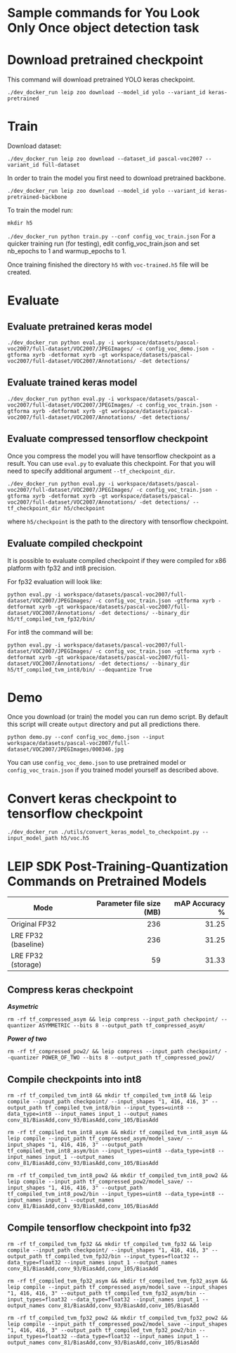 # Sample commands for You Look Only Once object detection task

# Download pretrained checkpoint

This command will download pretrained YOLO keras checkpoint.

`./dev_docker_run leip zoo download --model_id yolo --variant_id keras-pretrained`

# Train

Download dataset:

`./dev_docker_run leip zoo download --dataset_id pascal-voc2007 --variant_id full-dataset`

In order to train the model you first need to download pretrained backbone.

`./dev_docker_run leip zoo download --model_id yolo --variant_id keras-pretrained-backbone`

To train the model run:

`mkdir h5`

`./dev_docker_run python train.py --conf config_voc_train.json`
For a quicker training run (for testing), edit config_voc_train.json and set nb_epochs to 1 and warmup_epochs to 1.

Once training finished the directory `h5` with `voc-trained.h5` file will be created.


# Evaluate

## Evaluate pretrained keras model

`./dev_docker_run python eval.py -i workspace/datasets/pascal-voc2007/full-dataset/VOC2007/JPEGImages/ -c config_voc_demo.json -gtforma xyrb -detformat xyrb -gt workspace/datasets/pascal-voc2007/full-dataset/VOC2007/Annotations/ -det detections/`

## Evaluate trained keras model

`./dev_docker_run python eval.py -i workspace/datasets/pascal-voc2007/full-dataset/VOC2007/JPEGImages/ -c config_voc_train.json -gtforma xyrb -detformat xyrb -gt workspace/datasets/pascal-voc2007/full-dataset/VOC2007/Annotations/ -det detections/`

## Evaluate compressed tensorflow checkpoint

Once you compress the model you will have tensorflow checkpoint as a result. You can use `eval.py` to evaluate this checkpoint. For that you will need to specify additional argument `--tf_checkpoint_dir`.

`./dev_docker_run python eval.py -i workspace/datasets/pascal-voc2007/full-dataset/VOC2007/JPEGImages/ -c config_voc_train.json -gtforma xyrb -detformat xyrb -gt workspace/datasets/pascal-voc2007/full-dataset/VOC2007/Annotations/ -det detections/ --tf_checkpoint_dir h5/checkpoint`

where `h5/checkpoint` is the path to the directory with tensorflow checkpoint.

## Evaluate compiled checkpoint

It is possible to evaluate compiled checkpoint if they were compiled for x86 platform with fp32 and int8 precision.

For fp32 evaluation will look like:

`python eval.py -i workspace/datasets/pascal-voc2007/full-dataset/VOC2007/JPEGImages/ -c config_voc_train.json -gtforma xyrb -detformat xyrb -gt workspace/datasets/pascal-voc2007/full-dataset/VOC2007/Annotations/ -det detections/ --binary_dir h5/tf_compiled_tvm_fp32/bin/`

 For int8 the command will be:

 `python eval.py -i workspace/datasets/pascal-voc2007/full-dataset/VOC2007/JPEGImages/ -c config_voc_train.json -gtforma xyrb -detformat xyrb -gt workspace/datasets/pascal-voc2007/full-dataset/VOC2007/Annotations/ -det detections/ --binary_dir h5/tf_compiled_tvm_int8/bin/ --dequantize True`

# Demo

Once you download (or train) the model you can run demo script. By default this script will create `output` directory and put all predictions there.

`python demo.py --conf config_voc_demo.json --input workspace/datasets/pascal-voc2007/full-dataset/VOC2007/JPEGImages/000346.jpg`

You can use `config_voc_demo.json` to use pretrained model or `config_voc_train.json` if you trained model yourself as described above.

# Convert keras checkpoint to tensorflow checkpoint

`./dev_docker_run ./utils/convert_keras_model_to_checkpoint.py --input_model_path h5/voc.h5`

# LEIP SDK Post-Training-Quantization Commands on Pretrained Models

|       Mode        |Parameter file size (MB)|mAP Accuracy %        |
|-------------------|-----------------------:|---------------------:|
|Original FP32      |                     236|                 31.25|
|LRE FP32 (baseline)|                     236|                 31.25|
|LRE FP32 (storage) |                      59|                 31.33|


## Compress keras checkpoint

***Asymetric***

`rm -rf tf_compressed_asym && leip compress --input_path checkpoint/ --quantizer ASYMMETRIC --bits 8 --output_path tf_compressed_asym/`

***Power of two***

`rm -rf tf_compressed_pow2/ && leip compress --input_path checkpoint/ --quantizer POWER_OF_TWO --bits 8 --output_path tf_compressed_pow2/`

## Compile checkpoints into int8

`rm -rf tf_compiled_tvm_int8 && mkdir tf_compiled_tvm_int8 && leip compile --input_path checkpoint/ --input_shapes "1, 416, 416, 3" --output_path tf_compiled_tvm_int8/bin --input_types=uint8 --data_type=int8 --input_names input_1 --output_names conv_81/BiasAdd,conv_93/BiasAdd,conv_105/BiasAdd`

`rm -rf tf_compiled_tvm_int8_asym && mkdir tf_compiled_tvm_int8_asym && leip compile --input_path tf_compressed_asym/model_save/ --input_shapes "1, 416, 416, 3" --output_path tf_compiled_tvm_int8_asym/bin --input_types=uint8 --data_type=int8 --input_names input_1 --output_names conv_81/BiasAdd,conv_93/BiasAdd,conv_105/BiasAdd`

`rm -rf tf_compiled_tvm_int8_pow2 && mkdir tf_compiled_tvm_int8_pow2 && leip compile --input_path tf_compressed_pow2/model_save/ --input_shapes "1, 416, 416, 3" --output_path tf_compiled_tvm_int8_pow2/bin --input_types=uint8 --data_type=int8 --input_names input_1 --output_names conv_81/BiasAdd,conv_93/BiasAdd,conv_105/BiasAdd`

## Compile tensorflow checkpoint into fp32

`rm -rf tf_compiled_tvm_fp32 && mkdir tf_compiled_tvm_fp32 && leip compile --input_path checkpoint/ --input_shapes "1, 416, 416, 3" --output_path tf_compiled_tvm_fp32/bin --input_types=float32 --data_type=float32 --input_names input_1 --output_names conv_81/BiasAdd,conv_93/BiasAdd,conv_105/BiasAdd`

`rm -rf tf_compiled_tvm_fp32_asym && mkdir tf_compiled_tvm_fp32_asym && leip compile --input_path tf_compressed_asym/model_save --input_shapes "1, 416, 416, 3" --output_path tf_compiled_tvm_fp32_asym/bin --input_types=float32 --data_type=float32 --input_names input_1 --output_names conv_81/BiasAdd,conv_93/BiasAdd,conv_105/BiasAdd`

`rm -rf tf_compiled_tvm_fp32_pow2 && mkdir tf_compiled_tvm_fp32_pow2 && leip compile --input_path tf_compressed_pow2/model_save --input_shapes "1, 416, 416, 3" --output_path tf_compiled_tvm_fp32_pow2/bin --input_types=float32 --data_type=float32 --input_names input_1 --output_names conv_81/BiasAdd,conv_93/BiasAdd,conv_105/BiasAdd`
